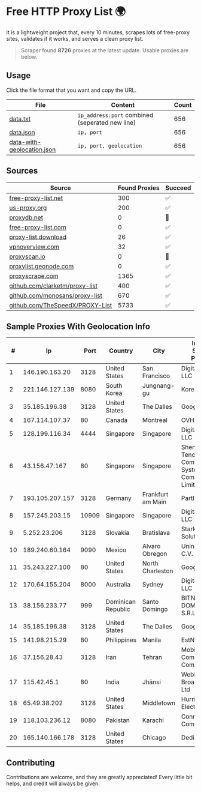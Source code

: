 
# Free HTTP Proxy List 🌍

It is a lightweight project that, every 10 minutes, scrapes lots of free-proxy sites, validates if it works, and serves a clean proxy list.


> Scraper found **8726** proxies at the latest update. Usable proxies are below.

## Usage

Click the file format that you want and copy the URL.


|File|Content|Count|
|----|-------|-----|
|[data.txt](https://raw.githubusercontent.com/themiralay/Proxy-List-World/master/data.txt)|`ip_address:port` combined (seperated new line)|656|
|[data.json](https://raw.githubusercontent.com/themiralay/Proxy-List-World/master/data.json)|`ip, port`|656|
|[data-with-geolocation.json](https://raw.githubusercontent.com/themiralay/Proxy-List-World/master/data-with-geolocation.json)|`ip, port, geolocation`|656|

## Sources

|Source|Found Proxies|Succeed|
|------|-------------|-------|
|[free-proxy-list.net](https://free-proxy-list.net)|300|✅|
|[us-proxy.org](https://www.us-proxy.org)|200|✅|
|[proxydb.net](http://proxydb.net)|0|🚫|
|[free-proxy-list.com](https://free-proxy-list.com/?page=&port=&type%5B%5D=http&type%5B%5D=https&up_time=0&search=Search)|0|✅|
|[proxy-list.download](https://www.proxy-list.download/HTTP)|26|✅|
|[vpnoverview.com](https://vpnoverview.com/privacy/anonymous-browsing/free-proxy-servers)|32|✅|
|[proxyscan.io](https://www.proxyscan.io)|0|🚫|
|[proxylist.geonode.com](https://proxylist.geonode.com/api/proxy-list?limit=300&page=1&sort_by=lastChecked&sort_type=desc&protocols=http,https)|0|✅|
|[proxyscrape.com](https://api.proxyscrape.com/v2/?request=displayproxies&protocol=http&timeout=10000&country=all&ssl=all&anonymity=all)|1365|✅|
|[github.com/clarketm/proxy-list](https://raw.githubusercontent.com/clarketm/proxy-list/master/proxy-list-raw.txt)|400|✅|
|[github.com/monosans/proxy-list](https://raw.githubusercontent.com/monosans/proxy-list/main/proxies/http.txt)|670|✅|
|[github.com/TheSpeedX/PROXY-List](https://raw.githubusercontent.com/TheSpeedX/PROXY-List/master/http.txt)|5733|✅|


## Sample Proxies With Geolocation Info

|#|Ip|Port|Country|City|Internet Service Provider|
|-|--|----|-------|----|-------------------------|
|1|146.190.163.20|3128|United States|San Francisco|DigitalOcean, LLC|
|2|221.146.127.139|8080|South Korea|Jungnang-gu|Korea Telecom|
|3|35.185.196.38|3128|United States|The Dalles|Google LLC|
|4|167.114.107.37|80|Canada|Montreal|OVH SAS|
|5|128.199.116.34|4444|Singapore|Singapore|DigitalOcean, LLC|
|6|43.156.47.167|80|Singapore|Singapore|Shenzhen Tencent Computer Systems Company Limited|
|7|193.105.207.157|3128|Germany|Frankfurt am Main|Partlix, Ltd.|
|8|157.245.203.15|10909|Singapore|Singapore|DigitalOcean, LLC|
|9|5.252.23.206|3128|Slovakia|Bratislava|Stark Industries Solutions LTD|
|10|189.240.60.164|9090|Mexico|Alvaro Obregon|Uninet S.A. de C.V.|
|11|35.243.227.100|80|United States|North Charleston|Google LLC|
|12|170.64.155.204|8000|Australia|Sydney|DigitalOcean, LLC|
|13|38.156.233.77|999|Dominican Republic|Santo Domingo|BITNET DOMINICANA, S.R.L.|
|14|35.185.196.38|3128|United States|The Dalles|Google LLC|
|15|141.98.215.29|80|Philippines|Manila|EstNOC OY|
|16|37.156.28.43|3128|Iran|Tehran|Mobin Net Communication Company|
|17|115.42.45.1|80|India|Jhānsi|Webline Broadband Pvt Ltd|
|18|65.49.38.202|3128|United States|Middletown|Hurricane Electric LLC|
|19|118.103.236.12|8080|Pakistan|Karachi|Connect Communication|
|20|165.140.166.178|3128|United States|Chicago|Dedicated.com|



## Contributing

Contributions are welcome, and they are greatly appreciated! Every
little bit helps, and credit will always be given.

